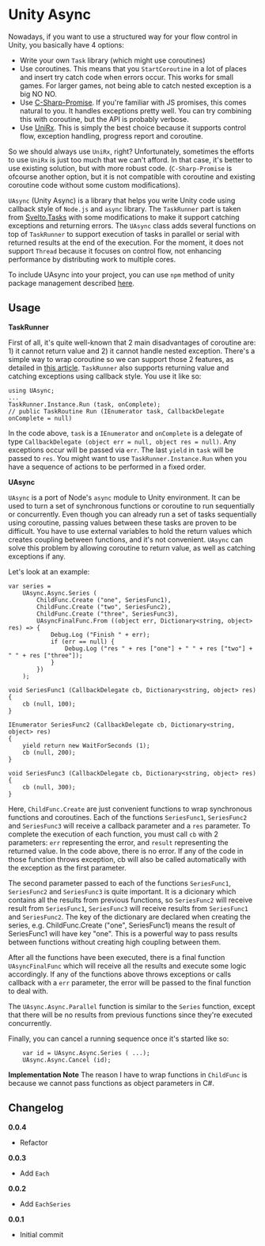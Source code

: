 # Unity Async

Nowadays, if you want to use a structured way for your flow control in Unity, you basically have 4 options:

* Write your own `Task` library (which might use coroutines)
* Use coroutines. This means that you `StartCoroutine` in a lot of places and insert try catch code when errors occur. This works for small games. For larger games, not being able to catch nested exception is a big NO NO.
* Use [C-Sharp-Promise](https://github.com/Real-Serious-Games/C-Sharp-Promise). If you're familiar with JS promises, this comes natural to you. It handles exceptions pretty well. You can try combining this with coroutine, but the API is probably verbose.
* Use [UniRx](https://github.com/neuecc/UniRx). This is simply the best choice because it supports control flow, exception handling, progress report and coroutine.

So we should always use `UniRx`, right? Unfortunately, sometimes the efforts to use `UniRx` is just too much that we can't afford. In that case, it's better to use existing solution, but with more robust code. (`C-Sharp-Promise` is ofcourse another option, but it is not compatible with coroutine and existing coroutine code without some custom modifications).

`UAsync` (Unity Async) is a library that helps you write Unity code using callback style of `Node.js` and `async` library. The `TaskRunner` part is taken from [Svelto.Tasks](https://github.com/sebas77/Svelto.Tasks) with some modifications to make it support catching exceptions and returning errors. The `UAsync` class adds several functions on top of `TaskRunner` to support execution of tasks in parallel or serial with returned results at the end of the execution. For the moment, it does not support `Thread` because it focuses on control flow, not enhancing performance by distributing work to multiple cores.

To include UAsync into your project, you can use `npm` method of unity package management described [here](https://github.com/minhhh/UBootstrap).

## Usage

**TaskRunner**

First of all, it's quite well-known that 2 main disadvantages of coroutine are: 1) it cannot return value and 2) it cannot handle nested exception. There's a simple way to wrap coroutine so we can support those 2 features, as detailed in [this article](http://www.zingweb.com/blog/2013/02/05/unity-coroutine-wrapper). `TaskRunner` also supports returning value and catching exceptions using callback style. You use it like so:

```
using UAsync;
...
TaskRunner.Instance.Run (task, onComplete);
// public TaskRoutine Run (IEnumerator task, CallbackDelegate onComplete = null)
```

In the code above, `task` is a `IEnumerator` and `onComplete` is a delegate of type `CallbackDelegate (object err = null, object res = null)`. Any exceptions occur will be passed via `err`. The last `yield` in `task` will be passed to `res`. You might want to use `TaskRunner.Instance.Run` when you have a sequence of actions to be performed in a fixed order.

**UAsync**

`UAsync` is a port of Node's `async` module to Unity environment. It can be used to turn a set of synchronous functions or coroutine to run sequentially or concurrently. Even though you can already run a set of tasks sequentially using coroutine, passing values between these tasks are proven to be difficult. You have to use external variables to hold the return values which creates coupling between functions, and it's not convenient. `UAsync` can solve this problem by allowing coroutine to return value, as well as catching exceptions if any.

Let's look at an example:

```
var series =
    UAsync.Async.Series (
        ChildFunc.Create ("one", SeriesFunc1),
        ChildFunc.Create ("two", SeriesFunc2),
        ChildFunc.Create ("three", SeriesFunc3),
        UAsyncFinalFunc.From ((object err, Dictionary<string, object> res) => {
            Debug.Log ("Finish " + err);
            if (err == null) {
                Debug.Log ("res " + res ["one"] + " " + res ["two"] + " " + res ["three"]);
            }
        })
    );

void SeriesFunc1 (CallbackDelegate cb, Dictionary<string, object> res)
{
    cb (null, 100);
}

IEnumerator SeriesFunc2 (CallbackDelegate cb, Dictionary<string, object> res)
{
    yield return new WaitForSeconds (1);
    cb (null, 200);
}

void SeriesFunc3 (CallbackDelegate cb, Dictionary<string, object> res)
{
    cb (null, 300);
}
```

Here, `ChildFunc.Create` are just convenient functions to wrap synchronous functions and coroutines. Each of the functions `SeriesFunc1`, `SeriesFunc2` and `SeriesFunc3` will receive a callback parameter and a `res` parameter. To complete the execution of each function, you must call `cb` with 2 parameters: `err` representing the error, and `result` representing the returned value. In the code above, there is no error. If any of the code in those function throws exception, cb will also be called automatically with the exception as the first parameter.

The second parameter passed to each of the functions `SeriesFunc1`, `SeriesFunc2` and `SeriesFunc3` is quite important. It is a dicionary which contains all the results from previous functions, so `SeriesFunc2` will receive result from `SeriesFunc1`, `SeriesFunc3` will receive results from `SeriesFunc1` and `SeriesFunc2`. The key of the dictionary are declared when creating the series, e.g. ChildFunc.Create ("one", SeriesFunc1) means the result of SeriesFunc1 will have key "one". This is a powerful way to pass results between functions without creating high coupling between them.

After all the functions have been executed, there is a final function `UAsyncFinalFunc` which will receive all the results and execute some logic accordingly. If any of the functions above throws exceptions or calls callback with a `err` parameter, the error will be passed to the final function to deal with.

The `UAsync.Async.Parallel` function is similar to the `Series` function, except that there will be no results from previous functions since they're executed concurrently.

Finally, you can cancel a running sequence once it's started like so:

```
    var id = UAsync.Async.Series ( ...);
    UAsync.Async.Cancel (id);
```

**Implementation Note**
The reason I have to wrap functions in `ChildFunc` is because we cannot pass functions as object parameters in C#.

## Changelog

**0.0.4**

* Refactor

**0.0.3**

* Add `Each`

**0.0.2**

* Add `EachSeries`

**0.0.1**

* Initial commit

<br/>

